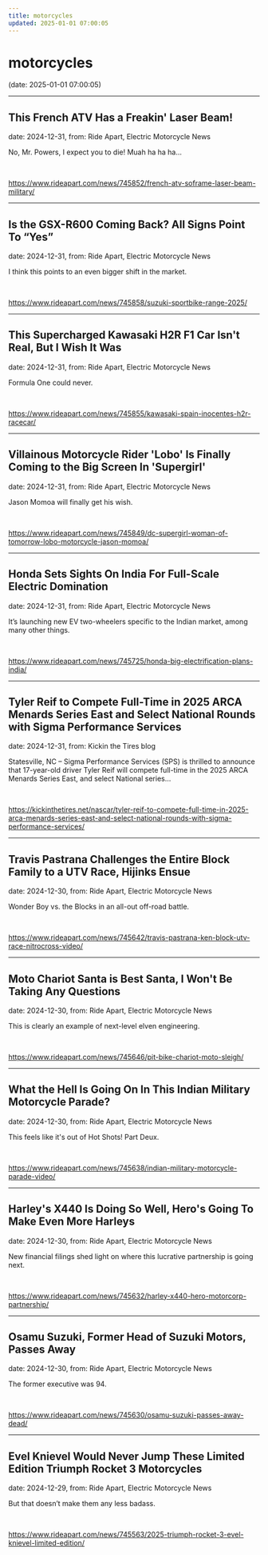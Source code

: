 ```yaml
---
title: motorcycles
updated: 2025-01-01 07:00:05
---
```


# motorcycles

(date: 2025-01-01 07:00:05)

---

## This French ATV Has a Freakin' Laser Beam!

date: 2024-12-31, from: Ride Apart, Electric Motorcycle News

No, Mr. Powers, I expect you to die! Muah ha ha ha... 

<br> 

<https://www.rideapart.com/news/745852/french-atv-soframe-laser-beam-military/>

---

## Is the GSX-R600 Coming Back? All Signs Point To “Yes”

date: 2024-12-31, from: Ride Apart, Electric Motorcycle News

I think this points to an even bigger shift in the market. 

<br> 

<https://www.rideapart.com/news/745858/suzuki-sportbike-range-2025/>

---

## This Supercharged Kawasaki H2R F1 Car Isn't Real, But I Wish It Was

date: 2024-12-31, from: Ride Apart, Electric Motorcycle News

Formula One could never. 

<br> 

<https://www.rideapart.com/news/745855/kawasaki-spain-inocentes-h2r-racecar/>

---

## Villainous Motorcycle Rider 'Lobo' Is Finally Coming to the Big Screen In 'Supergirl'

date: 2024-12-31, from: Ride Apart, Electric Motorcycle News

Jason Momoa will finally get his wish.  

<br> 

<https://www.rideapart.com/news/745849/dc-supergirl-woman-of-tomorrow-lobo-motorcycle-jason-momoa/>

---

## Honda Sets Sights On India For Full-Scale Electric Domination

date: 2024-12-31, from: Ride Apart, Electric Motorcycle News

It’s launching new EV two-wheelers specific to the Indian market, among many other things. 
 

<br> 

<https://www.rideapart.com/news/745725/honda-big-electrification-plans-india/>

---

## Tyler Reif to Compete Full-Time in 2025 ARCA Menards Series East and Select National Rounds with Sigma Performance Services

date: 2024-12-31, from: Kickin the Tires blog

Statesville, NC – Sigma Performance Services (SPS) is thrilled to announce that 17-year-old driver Tyler Reif will compete full-time in the 2025 ARCA Menards Series East, and select National series&#8230;  

<br> 

<https://kickinthetires.net/nascar/tyler-reif-to-compete-full-time-in-2025-arca-menards-series-east-and-select-national-rounds-with-sigma-performance-services/>

---

## Travis Pastrana Challenges the Entire Block Family to a UTV Race, Hijinks Ensue

date: 2024-12-30, from: Ride Apart, Electric Motorcycle News

Wonder Boy vs. the Blocks in an all-out off-road battle.  

<br> 

<https://www.rideapart.com/news/745642/travis-pastrana-ken-block-utv-race-nitrocross-video/>

---

## Moto Chariot Santa is Best Santa, I Won't Be Taking Any Questions

date: 2024-12-30, from: Ride Apart, Electric Motorcycle News

This is clearly an example of next-level elven engineering. 

<br> 

<https://www.rideapart.com/news/745646/pit-bike-chariot-moto-sleigh/>

---

## What the Hell Is Going On In This Indian Military Motorcycle Parade?

date: 2024-12-30, from: Ride Apart, Electric Motorcycle News

This feels like it's out of Hot Shots! Part Deux. 

<br> 

<https://www.rideapart.com/news/745638/indian-military-motorcycle-parade-video/>

---

## Harley's X440 Is Doing So Well, Hero's Going To Make Even More Harleys

date: 2024-12-30, from: Ride Apart, Electric Motorcycle News

New financial filings shed light on where this lucrative partnership is going next. 

<br> 

<https://www.rideapart.com/news/745632/harley-x440-hero-motorcorp-partnership/>

---

## Osamu Suzuki, Former Head of Suzuki Motors, Passes Away

date: 2024-12-30, from: Ride Apart, Electric Motorcycle News

The former executive was 94.  

<br> 

<https://www.rideapart.com/news/745630/osamu-suzuki-passes-away-dead/>

---

## Evel Knievel Would Never Jump These Limited Edition Triumph Rocket 3 Motorcycles

date: 2024-12-29, from: Ride Apart, Electric Motorcycle News

But that doesn’t make them any less badass.
 

<br> 

<https://www.rideapart.com/news/745563/2025-triumph-rocket-3-evel-knievel-limited-edition/>

